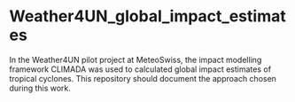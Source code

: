 # Weather4UN_global_impact_estimates
In the Weather4UN pilot project at MeteoSwiss, the impact modelling framework CLIMADA was used to calculated global impact estimates of tropical cyclones. This repository should document the approach chosen during this work.
